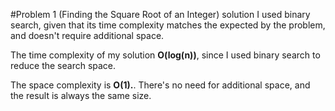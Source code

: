 #Problem 1 (Finding the Square Root of an Integer) solution
I used binary search, given that its time complexity matches the expected by the problem, and doesn't require additional space.

The time complexity of my solution **O(log(n))**, since I used binary search to reduce the search space. 

The space complexity is **O(1).**. There's no need for additional space, and the result is always the same size.